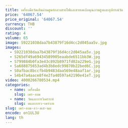 ```yaml
---
title: เครื่องมือวัดเส้นผ่านศูนย์กลางสายไฟและสายเคเบิลคุณภาพสูงและอุปกรณ์วัด
price: '64067.54'
price_original: '64067.54'
currency: THB
discount: ''
rating: 4
volume: 65
image: S9221038daa7b43879f16d4cc2d045aa5v.jpg
images:
  - S9221038daa7b43879f16d4cc2d045aa5v.jpg
  - S265df49a69434589905eaabde6511bb3W.jpg
  - S799884b0fa3e43c892b8971fd02a229eG.jpg
  - Sa688875653ad4b3b8edc99870b22bed6C.jpg
  - S0afbac8bccfb4b9483daa569e48aaf1ar.jpg
  - S4b47a4aace8f4e2fa40597a42190e41eT.jpg
video: 4000266780534.mp4
categories:
  - name: เครื่องมือ
    slug: เคร-องม
  - name: วัดและการวิเคราะห์
    slug: ดและการว-เคราะห
slug: เคร-องม-อว-ดเส-นผ
encode: on1UL3U
lang: th
---
```

  